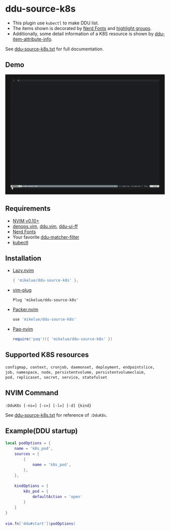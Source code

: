 # ddu-source-k8s

* This plugin use `kubectl` to make DDU list.
* The items shown is decorated by [Nerd Fonts](https://www.nerdfonts.com/) and [highlight groups](https://neovim.io/doc/user/syntax.html#hl-ColorColumn).
* Additionally, some detail information of a K8S resource is shown by [ddu-item-attribute-info](https://github.com/Shougo/ddu.vim/blob/main/doc/ddu.txt).

See [ddu-source-k8s.txt](doc/ddu-source-k8s.txt) for full documentation.

## Demo

![NVIM DEMO(GIF)](doc/demo.gif)

## Requirements

* [NVIM v0.10+](https://neovim.io/)
* [denops.vim](https://github.com/vim-denops/denops.vim), [ddu.vim](https://github.com/Shougo/ddu.vim), [ddu-ui-ff](https://github.com/Shougo/ddu-ui-ff)
* [Nerd Fonts](https://www.nerdfonts.com/)
* Your favorite [ddu-matcher-filter](https://github.com/topics/ddu-filter)
* [kubectl](https://kubernetes.io/docs/reference/kubectl/)

## Installation

* [Lazy.nvim](https://github.com/folke/lazy.nvim)
    ```lua
    { 'mikelue/ddu-source-k8s' },
    ```
* [vim-plug](https://github.com/junegunn/vim-plug)
    ```vim
    Plug 'mikelue/ddu-source-k8s'
    ```
* [Packer.nvim](https://github.com/wbthomason/packer.nvim)
    ```lua
    use 'mikelue/ddu-source-k8s'
    ```
* [Paq-nvim](https://github.com/savq/paq-nvim)
    ```lua
    require('paq')({ 'mikelue/ddu-source-k8s' })
    ```

## Supported K8S resources

```
configmap, context, cronjob, daemonset, deployment, endpointslice,
job, namespace, node, persistentvolume, persistentvolumeclaim,
pod, replicaset, secret, service, statefulset
```

## NVIM Command

`:DduK8s [-ns=] [-c=] [-l=] [-d] {kind}`

See [ddu-source-k8s.txt](doc/ddu-source-k8s.txt) for reference of `:DduK8s`.

## Example(DDU startup)

```lua
local podOptions = {
    name = 'k8s_pod',
    sources = {
        {
            name = 'k8s_pod',
        },
    },

    kindOptions = {
        k8s_pod = {
            defaultAction = 'open'
        }
    }
}

vim.fn['ddu#start'](podOptions)
```
